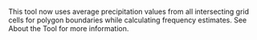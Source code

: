 This tool now uses average precipitation values from all intersecting grid cells for polygon boundaries while calculating frequency estimates. See About the Tool for more information.